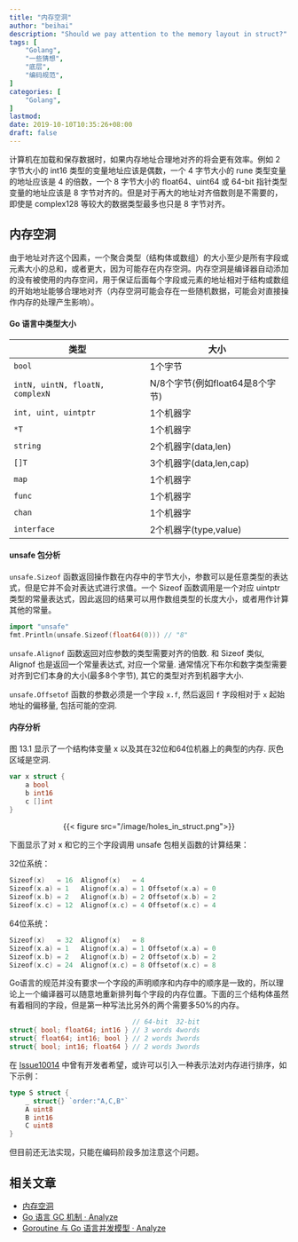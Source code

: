 ```yaml
---
title: "内存空洞"
author: "beihai"
description: "Should we pay attention to the memory layout in struct?"
tags: [
    "Golang",
    "一些猜想",
    "底层",
    "编码规范",
]
categories: [
    "Golang",
]
lastmod: 
date: 2019-10-10T10:35:26+08:00
draft: false
---
```


计算机在加载和保存数据时，如果内存地址合理地对齐的将会更有效率。例如 2 字节大小的 int16 类型的变量地址应该是偶数，一个 4 字节大小的 rune 类型变量的地址应该是 4 的倍数，一个 8 字节大小的 float64、uint64 或 64-bit 指针类型变量的地址应该是 8 字节对齐的。但是对于再大的地址对齐倍数则是不需要的，即使是 complex128 等较大的数据类型最多也只是 8 字节对齐。
<!--more-->

## 内存空洞

由于地址对齐这个因素，一个聚合类型（结构体或数组）的大小至少是所有字段或元素大小的总和，或者更大，因为可能存在内存空洞。内存空洞是编译器自动添加的没有被使用的内存空间，用于保证后面每个字段或元素的地址相对于结构或数组的开始地址能够合理地对齐（内存空洞可能会存在一些随机数据，可能会对直接操作内存的处理产生影响）。

#### Go 语言中类型大小

| 类型                            | 大小                            |
| ------------------------------- | ------------------------------- |
| `bool`                          | 1个字节                         |
| `intN, uintN, floatN, complexN` | N/8个字节(例如float64是8个字节) |
| `int, uint, uintptr`            | 1个机器字                       |
| `*T`                            | 1个机器字                       |
| `string`                        | 2个机器字(data,len)             |
| `[]T`                           | 3个机器字(data,len,cap)         |
| `map`                           | 1个机器字                       |
| `func`                          | 1个机器字                       |
| `chan`                          | 1个机器字                       |
| `interface`                     | 2个机器字(type,value)           |

#### unsafe 包分析

`unsafe.Sizeof` 函数返回操作数在内存中的字节大小，参数可以是任意类型的表达式，但是它并不会对表达式进行求值。一个 Sizeof 函数调用是一个对应 uintptr 类型的常量表达式，因此返回的结果可以用作数组类型的长度大小，或者用作计算其他的常量。

```Go
import "unsafe"
fmt.Println(unsafe.Sizeof(float64(0))) // "8"
```

`unsafe.Alignof` 函数返回对应参数的类型需要对齐的倍数. 和 Sizeof 类似, Alignof 也是返回一个常量表达式, 对应一个常量. 通常情况下布尔和数字类型需要对齐到它们本身的大小(最多8个字节), 其它的类型对齐到机器字大小.

`unsafe.Offsetof` 函数的参数必须是一个字段 `x.f`, 然后返回 `f` 字段相对于 `x` 起始地址的偏移量, 包括可能的空洞.

#### 内存分析

图 13.1 显示了一个结构体变量 x 以及其在32位和64位机器上的典型的内存. 灰色区域是空洞.

```Go
var x struct {
    a bool
    b int16
    c []int
}
```

<div align="center">{{< figure src="/image/holes_in_struct.png">}}</div>

下面显示了对 x 和它的三个字段调用 unsafe 包相关函数的计算结果：

32位系统：

```go
Sizeof(x)   = 16  Alignof(x)   = 4
Sizeof(x.a) = 1   Alignof(x.a) = 1 Offsetof(x.a) = 0
Sizeof(x.b) = 2   Alignof(x.b) = 2 Offsetof(x.b) = 2
Sizeof(x.c) = 12  Alignof(x.c) = 4 Offsetof(x.c) = 4
```

64位系统：

```go
Sizeof(x)   = 32  Alignof(x)   = 8
Sizeof(x.a) = 1   Alignof(x.a) = 1 Offsetof(x.a) = 0
Sizeof(x.b) = 2   Alignof(x.b) = 2 Offsetof(x.b) = 2
Sizeof(x.c) = 24  Alignof(x.c) = 8 Offsetof(x.c) = 8
```

Go语言的规范并没有要求一个字段的声明顺序和内存中的顺序是一致的，所以理论上一个编译器可以随意地重新排列每个字段的内存位置。下面的三个结构体虽然有着相同的字段，但是第一种写法比另外的两个需要多50%的内存。

```Go
                               // 64-bit  32-bit
struct{ bool; float64; int16 } // 3 words 4words
struct{ float64; int16; bool } // 2 words 3words
struct{ bool; int16; float64 } // 2 words 3words
```

在 [Issue10014](https://github.com/golang/go/issues/10014) 中曾有开发者希望，或许可以引入一种表示法对内存进行排序，如下示例：

```go
type S struct {
    _ struct{} `order:"A,C,B"`
    A uint8
    B int16
    C uint8
}
```

但目前还无法实现，只能在编码阶段多加注意这个问题。

## 相关文章

- [内存空洞](https://www.wingsxdu.com/post/golang/golang-memory-holes/)
- [Go 语言 GC 机制 · Analyze](https://www.wingsxdu.com/post/golang/gc)
- [Goroutine 与 Go 语言并发模型 · Analyze](https://www.wingsxdu.com/post/golang/goroutine)